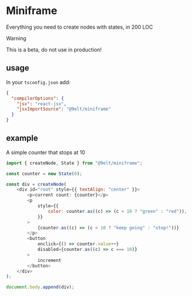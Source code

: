 # Miniframe

Everything you need to create nodes with states, in 200 LOC

> [!WARNING]  
> This is a beta, do not use in production!

## usage

In your `tsconfig.json` add:

```json
{
  "compilerOptions": {
    "jsx": "react-jsx",
    "jsxImportSource": "@9elt/miniframe"
  }
}
```

## example

A simple counter that stops at 10

```js
import { createNode, State } from "@9elt/miniframe";

const counter = new State(0);

const div = createNode(
    <div id="root" style={{ textAlign: "center" }}>
        <p>current count: {counter}</p>
        <p
            style={{
                color: counter.as((c) => (c < 10 ? "green" : "red")),
            }}
        >
            {counter.as((c) => (c < 10 ? "keep going" : "stop!"))}
        </p>
        <button
            onclick={() => counter.value++}
            disabled={counter.as((c) => c === 10)}
        >
            increment
        </button>
    </div>
);

document.body.append(div);
```
